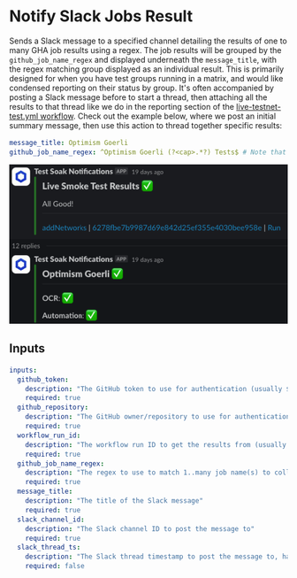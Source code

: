 # Notify Slack Jobs Result

Sends a Slack message to a specified channel detailing the results of one to many GHA job results using a regex. The job results will be grouped by the `github_job_name_regex` and displayed underneath the `message_title`, with the regex matching group displayed as an individual result. This is primarily designed for when you have test groups running in a matrix, and would like condensed reporting on their status by group. It's often accompanied by posting a Slack message before to start a thread, then attaching all the results to that thread like we do in the reporting section of the [live-testnet-test.yml workflow](../workflows/live-testnet-tests.yml). Check out the example below, where we post an initial summary message, then use this action to thread together specific results:

```yaml
message_title: Optimism Goerli
github_job_name_regex: ^Optimism Goerli (?<cap>.*?) Tests$ # Note that the regex MUST have a capturing group named "cap"
```

![example](../../.gitbook/assets/image.png)

## Inputs

```yaml
inputs:
  github_token:
    description: "The GitHub token to use for authentication (usually ${{ github.token }})"
    required: true
  github_repository:
    description: "The GitHub owner/repository to use for authentication (usually ${{ github.repository }}))"
    required: true
  workflow_run_id:
    description: "The workflow run ID to get the results from (usually ${{ github.run_id }})"
    required: true
  github_job_name_regex:
    description: "The regex to use to match 1..many job name(s) to collect results from. Should include a capture group named 'cap' for the part of the job name you want to display in the Slack message (e.g. ^Client Compatability Test (?<cap>.*?)$)"
    required: true
  message_title:
    description: "The title of the Slack message"
    required: true
  slack_channel_id:
    description: "The Slack channel ID to post the message to"
    required: true
  slack_thread_ts:
    description: "The Slack thread timestamp to post the message to, handy for keeping multiple related results in a single thread"
    required: false
```
